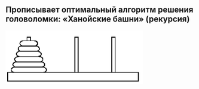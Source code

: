 ﻿## Прописывает оптимальный алгоритм решения головоломки: «Ханойские башни» (рекурсия)

![task_09_pic](hanoi_towers.png)

